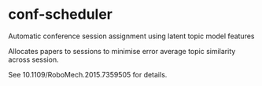 # conf-scheduler
Automatic conference session assignment using latent topic model features

Allocates papers to sessions to minimise error average topic similarity across session.

See 10.1109/RoboMech.2015.7359505 for details.
